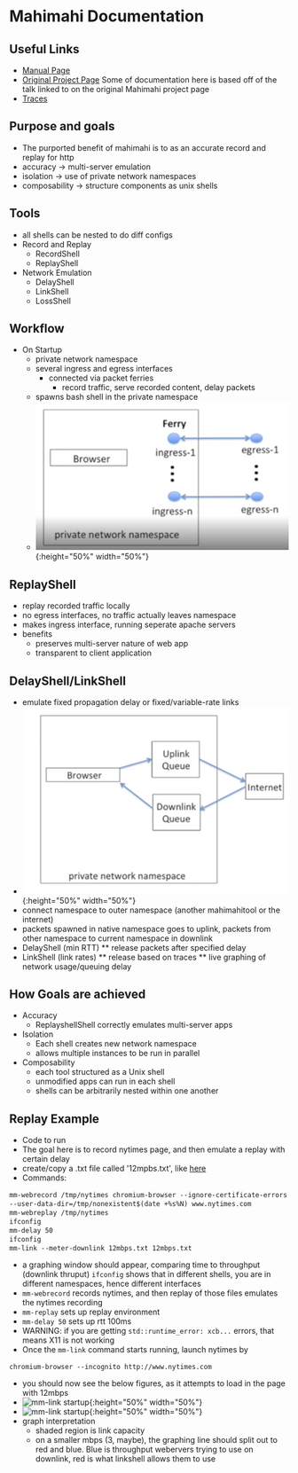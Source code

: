 # Mahimahi Documentation
## Useful Links
* [Manual Page](https://manpages.debian.org/stretch/mahimahi/mahimahi.1)
* [Original Project Page](http://mahimahi.mit.edu/) Some of documentation here is based off of the talk linked to on the original Mahimahi project page
* [Traces](https://www.dropbox.com/sh/ss0zs1lc4cklu3u/AAB-8WC3cHD4PTtYT0E4M19Ja?dl=0)

## Purpose and goals
* The purported benefit of mahimahi is to as an accurate record and replay for http
* accuracy -> multi-server emulation
* isolation -> use of private network namespaces
* composability -> structure components as unix shells

## Tools
* all shells can be nested to do diff configs
* Record and Replay
	* RecordShell
	* ReplayShell
* Network Emulation
	* DelayShell
	* LinkShell
	* LossShell

## Workflow
* On Startup
	* private network namespace
	* several ingress and egress interfaces
		* connected via packet ferries
			* record traffic, serve recorded content, delay packets
	* spawns bash shell in the private namespace 
	* ![architecture](documentation_screenshots/figure1.png "Title"){:height="50%" width="50%"}

## ReplayShell
* replay recorded traffic locally
* no egress interfaces, no traffic actually leaves namespace
* makes ingress interface, running seperate apache servers
* benefits
 	* preserves multi-server nature of web app
 	* transparent to client application

## DelayShell/LinkShell
* emulate fixed propagation delay or fixed/variable-rate links
* ![architecture](documentation_screenshots/figure2.png "Title"){:height="50%" width="50%"}
* connect namespace to outer namespace (another mahimahitool or the internet)
* packets spawned in native namespace goes to uplink, packets from other namespace to current namespace in downlink
* DelayShell (min RTT)
** release packets after specified delay
* LinkShell (link rates)
** release based on traces
** live graphing of network usage/queuing delay

## How Goals are achieved
* Accuracy
	* ReplayshellShell correctly emulates multi-server apps
* Isolation
	* Each shell creates new network namespace
	* allows multiple instances to be run in parallel
* Composability
	* each tool structured as a Unix shell
	* unmodified apps can run in each shell
	* shells can be arbitrarily nested within one another

## Replay Example
* Code to run
* The goal here is to record nytimes page, and then emulate a replay with certain delay
* create/copy a .txt file called '12mpbs.txt', like [here](https://github.com/hongzimao/pensieve/blob/master/run_exp/12mbps)
* Commands:
```	
mm-webrecord /tmp/nytimes chromium-browser --ignore-certificate-errors --user-data-dir=/tmp/nonexistent$(date +%s%N) www.nytimes.com
mm-webreplay /tmp/nytimes   
ifconfig
mm-delay 50
ifconfig
mm-link --meter-downlink 12mbps.txt 12mbps.txt
```
* a graphing window should appear, comparing time to throughput (downlink thruput)
```ifconfig``` shows that in different shells, you are in different namespaces, hence different interfaces
* ```mm-webrecord``` records nytimes, and then replay of those files emulates the nytimes recording
* ```mm-replay``` sets up replay environment
* ```mm-delay 50``` sets up rtt 100ms
* WARNING: if you are getting ```std::runtime_error: xcb...``` errors, that means X11 is not working
* Once the ```mm-link``` command starts running, launch nytimes by
```
chromium-browser --incognito http://www.nytimes.com
``` 
* you should now see the below figures, as it attempts to load in the page with 12mbps
* ![mm-link startup](documentation_screenshots/figure3.png "Title"){:height="50%" width="50%"}
* ![mm-link startup](documentation_screenshots/figure4.png "Title"){:height="50%" width="50%"}
* graph interpretation
	* shaded region is link capacity
	* on a smaller mbps (3, maybe), the graphing line should split out to red and blue. Blue is throughput webervers trying to use on downlink, red is what linkshell allows them to use